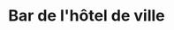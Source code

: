 ---
title: "Bar de l'hôtel de ville"
url: /saint-etienne-du-rouvray/bar-de-lhotel-de-ville/
shop: tabac
---